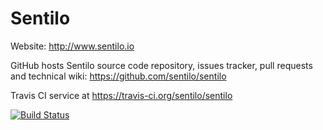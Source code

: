 Sentilo
======================================

Website: http://www.sentilo.io

GitHub hosts Sentilo source code repository, issues tracker, pull requests and technical wiki:
https://github.com/sentilo/sentilo

Travis CI service at https://travis-ci.org/sentilo/sentilo

[![Build Status](https://api.travis-ci.org/sentilo/sentilo.png)](https://travis-ci.org/sentilo/sentilo)
